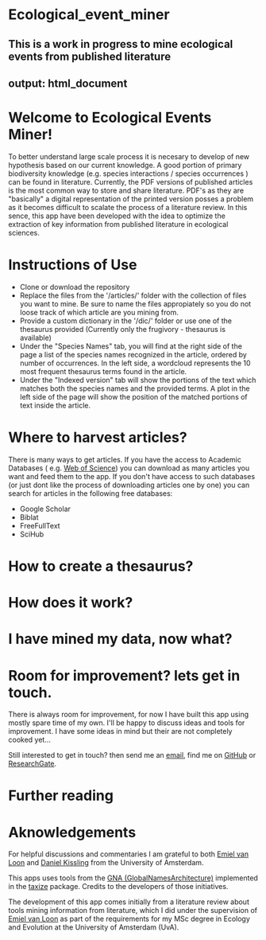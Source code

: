 # Ecological_event_miner
This is a work in progress to mine ecological events from published literature
---
output: html_document
---


# Welcome to Ecological Events Miner! 


To better understand large scale process it is necesary to develop of new hypothesis based on our current knowledge. A good portion of primary biodiversity knowledge (e.g. species interactions / species occurrences ) can be found in literature. Currently,  the PDF versions of published articles is the most common way to store and share literature. PDF's as they are "basically" a digital representation of the printed version posses a problem as it becomes difficult to scalate the process of a literature review. In this sence, this app have been developed with the idea to optimize the extraction of key information from published literature in ecological sciences.

# Instructions of Use 

- Clone or download the repository
- Replace the files from the '/articles/' folder with the collection of files you want to mine. Be sure to name the files appropiately so you do not loose track of which article are you mining from. 
- Provide a custom dictionary in the '/dic/' folder or use one of the thesaurus provided (Currently only the frugivory - thesaurus is available)
- Under the "Species Names" tab, you will find at the right side of the page a list of the species names recognized in the article, ordered by number of occurrences. In the left side, a wordcloud represents the 10 most frequent thesaurus terms found in the article. 
- Under the "Indexed version" tab will show the portions of the text which matches both the species names and the provided terms. A plot in the left side of the page will show the position of the matched portions of text inside the article. 

# Where to harvest articles? 

There is many ways to get articles. If you have the access to Academic Databases ( e.g. [Web of Science](https://login.webofknowledge.com/)) you can download as many articles you want and feed them to the app. If you don't have access to such databases (or just dont like the process of downloading articles one by one) you can search for articles in the following free databases: 

- Google Scholar 
- Biblat
- FreeFullText
- SciHub 

# How to create a thesaurus? 

# How does it work? 

# I have mined my data, now what? 

# Room for improvement? lets get in touch. 

There is always room for improvement, for now I have built this app using mostly spare time of my own. I'll be happy to discuss ideas and tools for improvement. I have some ideas in mind but their are not completely cooked yet... 

Still interested to get in touch? then send me an [email](mailto:fgabriel1891@gmail.com), find me on [GitHub](https://github.com/fgabriel1891) or [ResearchGate](https://www.researchgate.net/profile/Gabriel_Munoz2).

# Further reading

# Aknowledgements 

For helpful discussions and commentaries I am grateful to both [Emiel van Loon](https://staff.science.uva.nl/e.e.vanloon/index.html) and [Daniel Kissling](http://www.uva.nl/en/profile/k/i/w.d.kissling/w.d.kissling.html) from the University of Amsterdam. 

This apps uses tools from the [GNA (GlobalNamesArchitecture)](https://github.com/GlobalNamesArchitecture) implemented in the [taxize](https://github.com/ropensci/taxize) package. Credits to the developers of those initiatives. 

The development of this app comes initially from a literature review about tools mining information from literature, which I did under the supervision of [Emiel van Loon](https://staff.science.uva.nl/e.e.vanloon/index.html) as part of the requirements for my MSc degree in Ecology and Evolution at the University of Amsterdam (UvA). 







